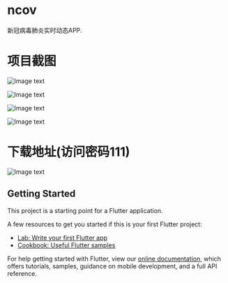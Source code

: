 # ncov

新冠病毒肺炎实时动态APP.

# 项目截图
![Image text](https://github.com/BenXi630/flutter_ncov/blob/master/github-img/WechatIMG1.jpeg)

![Image text](https://github.com/BenXi630/flutter_ncov/blob/master/github-img/WechatIMG2.jpeg)

![Image text](https://github.com/BenXi630/flutter_ncov/blob/master/github-img/WechatIMG3.jpeg)

![Image text](https://github.com/BenXi630/flutter_ncov/blob/master/github-img/WechatIMG4.jpeg)

# 下载地址(访问密码111)
![Image text](https://github.com/BenXi630/flutter_ncov/blob/master/github-img/UiRo.png)

## Getting Started
This project is a starting point for a Flutter application.

A few resources to get you started if this is your first Flutter project:

- [Lab: Write your first Flutter app](https://flutter.dev/docs/get-started/codelab)
- [Cookbook: Useful Flutter samples](https://flutter.dev/docs/cookbook)

For help getting started with Flutter, view our
[online documentation](https://flutter.dev/docs), which offers tutorials,
samples, guidance on mobile development, and a full API reference.
